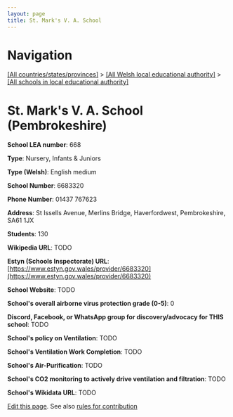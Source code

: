 ```yaml
---
layout: page
title: St. Mark's V. A. School
---
```

# Navigation

[[All countries/states/provinces]](../../..) > [[All Welsh local educational authority]](../..) > [[All schools in local educational authority]](..)

# St. Mark's V. A. School (Pembrokeshire)

**School LEA number**: 668

**Type**: Nursery, Infants & Juniors

**Type (Welsh)**: English medium

**School Number**: 6683320

**Phone Number**: 01437 767623

**Address**: St Issells Avenue, Merlins Bridge, Haverfordwest, Pembrokeshire, SA61 1JX

**Students**: 130

**Wikipedia URL**: TODO

**Estyn (Schools Inspectorate) URL**: [https://www.estyn.gov.wales/provider/6683320](https://www.estyn.gov.wales/provider/6683320)

**School Website**: TODO

**School's overall airborne virus protection grade (0-5)**: 0

**Discord, Facebook, or WhatsApp group for discovery/advocacy for THIS school**: TODO

**School's policy on Ventilation**: TODO

**School's Ventilation Work Completion**: TODO

**School's Air-Purification**: TODO

**School's CO2 monitoring to actively drive ventilation and filtration**: TODO

**School's Wikidata URL**: TODO




[Edit this page](https://github.com/VentilationProject/Wales/edit/prif/./Pembrokeshire/St._Mark's_V._A._School.md). See also [rules for contribution](../../../contribution-rules/)